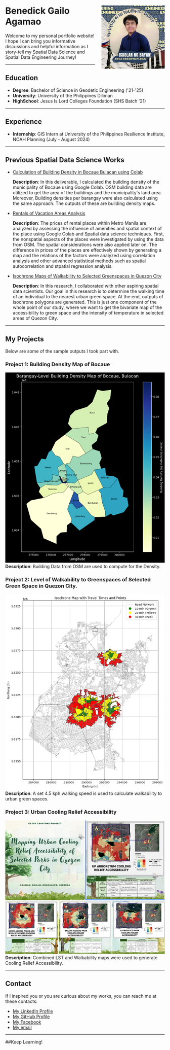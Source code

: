 # <img src="Ben1.jpg" alt="Benedick's Spatial Data Science Portfolio" style="float: right; margin-left: 20px; width: 200px; height: auto;"> Benedick Gailo Agamao
Welcome to my personal portfolio website! I hope I can bring you informative discussions and helpful information as I story-tell my Spatial Data Science and Spatial Data Engineering Journey!

---

## Education

- **Degree**: Bachelor of Science in Geodetic Engineering ('21-'25)
- **University**: University of the Philippines Diliman
- **HighSchool**: Jesus Is Lord Colleges Foundation (SHS Batch '21)

---

## Experience 
- **Internship**: GIS Intern at University of the Philippines Resilience Institute, NOAH Planning (July - August 2024)

--- 

## Previous Spatial Data Science Works 
- [Calculation of Building Density in Bocaue Bulacan using Colab](https://colab.research.google.com/drive/1ENCHzbEY3WaU1Ix6f9kPscnBymd9xhbr?usp=sharing)

  **Description**: In this deliverable, I calculated the building density of the municipality of Bocaue using Google Colab. OSM building data are utilized to get the area of the buildings and the municipality's land area. Moreover, Building densities per barangay were also calculated using the same approach. The outputs of these are building density maps.
 
- [Rentals of Vacation Areas Analysis](https://colab.research.google.com/drive/1NWXAtILo1hCM6sTeMl-dq9OciE8u8yRH?usp=sharing)

   **Description**: The prices of rental places within Metro Manila are analyzed by assessing the influence of amenities and spatial context of the place using Google Colab and Spatial data science techniques. First, the nonspatial aspects of the places were investigated by using the data from OSM. The spatial considerations were also applied later on. The difference in prices of the places are effectively shown by generating a map and the relations of the factors were analyzed using correlation analysis and other advanced statistical methods such as spatial autocorrelation and stpatial regression analysis.
 
- [Isochrone Maps of Walkability to Selected Greenspaces in Quezon City](https://colab.research.google.com/drive/11alak0vZxILo0fOdgyAnofQ-IivqCzOc?authuser=1#scrollTo=h2b5mjA5UV3m&uniqifier=2)

  **Description**: In this research, I collaborated with other aspiring spatial data scientists. Our goal in this research is to determine the walking time of an individual to the nearest urban green space. At the end, outputs of isochrone polygons are generated. This is just one component of the whole point of our study, where we want to get the bivariate map of the accessibility to green space and the intensity of temperature in selected areas of  Quezon City.

---

## My Projects

Below are some of the sample outputs I took part with.

### Project 1: Building Density Map of Bocaue

![Pic1](ben3.png)  
**Description**: Building Data from OSM are used to compute for the Density. 

### Project 2: Level of Walkability to Greenspaces of Selected Green Space in Quezon City. 

![Pic2](ben2.png)  
**Description**: A set 4.5 kph walking speed is used to calculate walkability to urban green spaces. 

### Project 3: Urban Cooling Relief Accessibility

![Pic3](ben4.png)  
**Description**: Combined LST and Walkability maps were used to generate Cooling Relief Accessibility. 

---

## Contact

If I inspired you or you are curious about my works, you can reach me at these contacts:

- [My LinkedIn Profile](https://www.linkedin.com/in/benedick-agamao-239067317/)
- [My GitHub Profile](https://github.com/BenAgamao)
- [My Facebook](https://www.facebook.com/benedick.agamao)
- [My email](mailto:bgagamao@up.edu.ph)

---

##Keep Learning!
